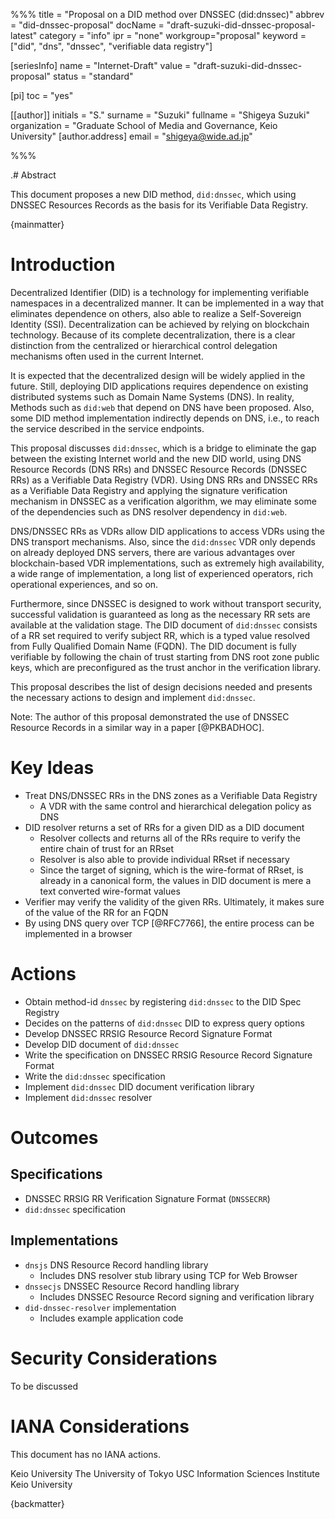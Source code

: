 %%%
title = "Proposal on a DID method over DNSSEC (did:dnssec)"
abbrev = "did-dnssec-proposal"
docName = "draft-suzuki-did-dnssec-proposal-latest"
category = "info"
ipr = "none"
workgroup="proposal"
keyword = ["did", "dns", "dnssec", "verifiable data registry"]

[seriesInfo]
name = "Internet-Draft"
value = "draft-suzuki-did-dnssec-proposal"
status = "standard"

[pi]
toc = "yes"

[[author]]
initials = "S."
surname = "Suzuki"
fullname = "Shigeya Suzuki"
organization = "Graduate School of Media and Governance, Keio University"
  [author.address]
   email = "shigeya@wide.ad.jp"

%%%

.# Abstract

This document proposes a new DID method, `did:dnssec`, which using DNSSEC Resources Records as the basis for its Verifiable Data Registry.

{mainmatter}

# Introduction

Decentralized Identifier (DID) is a technology for implementing verifiable namespaces in a decentralized manner. It can be implemented in a way that eliminates dependence on others, also able to realize a Self-Sovereign Identity (SSI). Decentralization can be achieved by relying on blockchain technology. Because of its complete decentralization, there is a clear distinction from the centralized or hierarchical control delegation mechanisms often used in the current Internet.

It is expected that the decentralized design will be widely applied in the future. Still, deploying DID applications requires dependence on existing distributed systems such as Domain Name Systems (DNS). In reality, Methods such as `did:web` that depend on DNS have been proposed. Also, some DID method implementation indirectly depends on DNS, i.e., to reach the service described in the service endpoints.

This proposal discusses `did:dnssec`, which is a bridge to eliminate the gap between the existing Internet world and the new DID world, using DNS Resource Records (DNS RRs) and DNSSEC Resource Records (DNSSEC RRs) as a Verifiable Data Registry (VDR). Using DNS RRs and DNSSEC RRs as a Verifiable Data Registry and applying the signature verification mechanism in DNSSEC as a verification algorithm, we may eliminate some of the dependencies such as DNS resolver dependency in `did:web`.

DNS/DNSSEC RRs as VDRs allow DID applications to access VDRs using the DNS transport mechanisms. Also, since the `did:dnssec` VDR only depends on already deployed DNS servers, there are various advantages over blockchain-based VDR implementations, such as extremely high availability, a wide range of implementation, a long list of experienced operators, rich operational experiences, and so on.

Furthermore, since DNSSEC is designed to work without transport security, successful validation is guaranteed as long as the necessary RR sets are available at the validation stage. The DID document of `did:dnssec` consists of a RR set required to verify subject RR, which is a typed value resolved from Fully Qualified Domain Name (FQDN). The DID document is fully verifiable by following the chain of trust starting from DNS root zone public keys, which are preconfigured as the trust anchor in the verification library.

This proposal describes the list of design decisions needed and presents the necessary actions to design and implement `did:dnssec`.

Note: The author of this proposal demonstrated the use of DNSSEC Resource Records in a similar way in a paper [@PKBADHOC].

# Key Ideas

- Treat DNS/DNSSEC RRs in the DNS zones as a Verifiable Data Registry
  - A VDR with the same control and hierarchical delegation policy as DNS
- DID resolver returns a set of RRs for a given DID as a DID document
  - Resolver collects and returns all of the RRs require to verify the entire chain of trust for an RRset
  - Resolver is also able to provide individual RRset if necessary
  - Since the target of signing, which is the wire-format of RRset, is already in a canonical form, the values in DID document is mere a text converted wire-format values
- Verifier may verify the validity of the given RRs.
 Ultimately, it makes sure of the value of the RR for an FQDN
- By using DNS query over TCP [@RFC7766], the entire process can be
 implemented in a browser

# Actions

- Obtain method-id `dnssec` by registering `did:dnssec` to the DID Spec Registry
- Decides on the patterns of `did:dnssec` DID to express query options
- Develop DNSSEC RRSIG Resource Record Signature Format
- Develop DID document of `did:dnssec`
- Write the specification on DNSSEC RRSIG Resource Record Signature Format
- Write the `did:dnssec` specification
- Implement `did:dnssec` DID document verification library
- Implement `did:dnssec` resolver

# Outcomes

## Specifications

- DNSSEC RRSIG RR Verification Signature Format (`DNSSECRR`)
- `did:dnssec` specification

## Implementations

- `dnsjs` DNS Resource Record handling library
  - Includes DNS resolver stub library using TCP for Web Browser
- `dnssecjs` DNSSEC Resource Record handling library
  - Includes DNSSEC Resource Record signing and verification library
- `did-dnssec-resolver` implementation
  - Includes example application code

# Security Considerations

To be discussed

# IANA Considerations

This document has no IANA actions.

<reference anchor='PKBADHOC' target='https://ci.nii.ac.jp/naid/110008736794'>
    <front>
        <title>Public Key based Authentication Scheme for Ad-hoc Network Nodes Using DNSSEC Resource Records</title>
        <author initials='S.' surname='Suzuki' fullname='Shigeya Suzuki'>
            <organization>Keio University</organization>
        </author>
        <author initials='T.' surname='Ishihara' fullname='Tomohiro Ishihara'>
            <organization>The University of Tokyo</organization>
        </author>
        <author initials='B.' surname='Manning' fullname='Bill Manning'>
            <organization>USC Information Sciences Institute</organization>
        </author>
        <author initials='J.' surname='Murai' fullname='Jun Murai'>
            <organization>Keio University</organization>
        </author>
        <date year='2012'/>
    </front>
</reference>


{backmatter}
